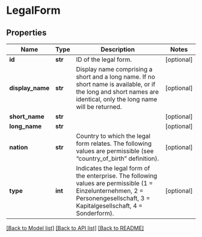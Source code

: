 # LegalForm

## Properties
Name | Type | Description | Notes
------------ | ------------- | ------------- | -------------
**id** | **str** | ID of the legal form. | [optional] 
**display_name** | **str** | Display name comprising a short and a long name. If no short name is available, or if the long and short names are identical, only the long name will be returned. | [optional] 
**short_name** | **str** |  | [optional] 
**long_name** | **str** |  | [optional] 
**nation** | **str** | Country to which the legal form relates. The following values are permissible (see “country_of_birth” definition). | [optional] 
**type** | **int** | Indicates the legal form of the enterprise. The following values are permissible (1 &#x3D; Einzelunternehmen, 2 &#x3D; Personengesellschaft, 3 &#x3D; Kapitalgesellschaft, 4 &#x3D; Sonderform). | [optional] 

[[Back to Model list]](../README.md#documentation-for-models) [[Back to API list]](../README.md#documentation-for-api-endpoints) [[Back to README]](../README.md)


